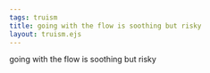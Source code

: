 ```yaml
---
tags: truism
title: going with the flow is soothing but risky
layout: truism.ejs
---
```


going with the flow is soothing but risky
